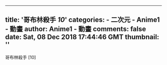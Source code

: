 
---
title: '哥布林殺手 _10_'
categories: 
    - 二次元
    - Anime1 - 動畫
author: Anime1 - 動畫
comments: false
date: Sat, 08 Dec 2018 17:44:46 GMT
thumbnail: ''
---

<div>   
哥布林殺手 [10]  
</div>
            